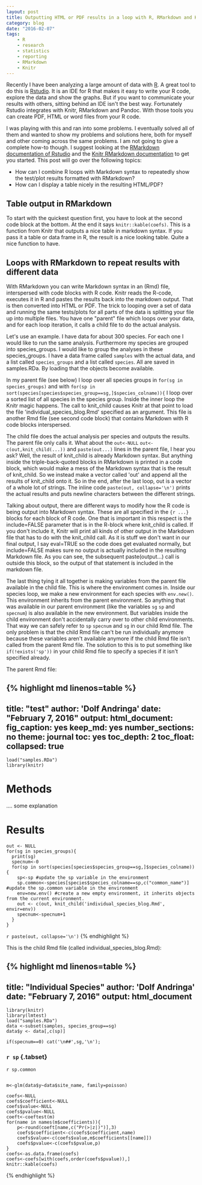 ```yaml
---
layout: post
title: Outputting HTML or PDF results in a loop with R, RMarkdown and Knitr
category: blog
date: "2016-02-07"
tags: 
    - R
    - research
    - statistics
    - reporting
    - RMarkdown
    - Knitr
---
```


Recently I have been analyzing a large amount of data with [R](https://www.r-project.org/). A great tool to do this is [Rstudio](https://www.rstudio.com). It is an IDE for R that makes it easy to write your R code, explore the data and show the graphs. But if you want to communicate your results with others, sitting behind an IDE isn't the best way. Fortunately Rstudio integrates with Knitr, RMarkdown and Pandoc. With those tools you can create PDF, HTML or word files from your R code.

I was playing with this and ran into some problems. I eventually solved all of them and wanted to show my problems and solutions here, both for myself and other coming across the same problems. I am not going to give a complete how-to though. I suggest looking at the [RMarkdown documentation of Rstudio](http://rmarkdown.rstudio.com/) and the [Knitr RMarkdown documentation](http://kbroman.org/knitr_knutshell/pages/Rmarkdown.html) to get you started. This post will go over the following topics:

- How can I combine R loops with Markdown syntax to repeatedly show the test/plot results formatted with RMarkdown?
- How can I display a table nicely in the resulting HTML/PDF?


## Table output in RMarkdown

To start with the quickest question first, you have to look at the second code block at the bottom. At the end it says `knitr::kable(coefs)`. This is a function from Knitr that outputs a nice table in markdown syntax. If you pass it a table or data frame in R, the result is a nice looking table. Quite a nice function to have.

## Loops with RMarkdown to repeat results with different data

With RMarkdown you can write Markdown syntax in an (Rmd) file, interspersed with code blocks with R code. Knitr reads the R-code, executes it in R and pastes the results back into the markdown output. That is then converted into HTML or PDF. 
The trick to looping over a set of data and running the same tests/plots for all parts of the data is splitting your file up into multiple files.
You have one "parent" file which loops over your data, and for each loop iteration, it calls a child file to do the actual analysis.

Let's use an example. I have data for about 300 species. For each one I would like to run the same analysis. Furthermore my species are grouped into species_groups. I would like to group the analyses in these species_groups.
I have a data frame called `samples` with the actual data, and a list called `species_groups` and a list called `species`. All are saved in samples.RDa. By loading that the objects become available. 

In my parent file (see below) I loop over all species groups in `for(sg in species_groups)` and with `for(sp in sort(species[species$species_group==sg,]$species_colname)){` I loop over a sorted list of all species in the species group. Inside the inner loop the Knitr magic happens. The call to knit_child causes Knitr at that point to load the file 'individual_species_blog.Rmd' specified as an argument. This file is another Rmd file (see second code block) that contains Markdown with R code blocks interspersed.

The child file does the actual analysis per species and outputs the results. The parent file only calls it.
What about the `out<-NULL` `out<-c(out,knit_child(...))` and `paste(out...)` lines in the parent file, I hear you ask? Well, the result of knit_child is already Markdown syntax. But anything inside the triple-back-quoted blocks in RMarkdown is printed in a code block, which would make a mess of the Markdown syntax that is the result of knit_child. So we instead make a vector called 'out' and append all the results of knit_child onto it. So in the end, after the last loop, out is a vector of a whole lot of strings. The inline code `paste(out, collapse='\n')` prints the actual results and puts newline characters between the different strings.

Talking about output, there are different ways to modify how the R code is being output into Markdown syntax. These are all specified in the `{r ...}` blocks for each block of R code. One that is important in this respect is the include=FALSE parameter that is in the R-block where knit_child is called. If you don't include it, Knitr will print all kinds of other output in the Markdown file that has to do with the knit_child call. As it is stuff we don't want in our final output, I say eval=TRUE so the code does get evaluated normally, but include=FALSE makes sure no output is actually included in the resulting Markdown file. As you can see, the subsequent paste(output...) call is outside this block, so the output of that statement ís included in the markdown file.

The last thing tying it all together is making variables from the parent file available in the child file. This is where the environment comes in. Inside our species loop, we make a new environment for each species with `env.new()`. This environment inherits from the parent environment. So anything that was available in our parent environment (like the variables `sg` `sp`  and `specnum`) is also available in the new environment. But variables inside the child environment don't accidentally carry over to other child environments. That way we can safely refer to `sp` `specnum` and `sg` in our child Rmd file. The only problem is that the child Rmd file can't be run individually anymore because these variables aren't available anymore if the child Rmd file isn't called from the parent Rmd file. The solution to this is to put something like `if(!exists('sp'))` in your child Rmd file to specify a species if it isn't specified already.


The parent Rmd file:

{% highlight md linenos=table %}
---
title: "test"
author: 'Dolf Andringa'
date: "February 7, 2016"
output:
  html_document:
    fig_caption: yes
    keep_md: yes
    number_sections: no
    theme: journal
    toc: yes
    toc_depth: 2
    toc_float:
      collapsed: true
---
```{r getdata, results=FALSE, eval=TRUE, echo=FALSE, message=FALSE, warning=FALSE}
load("samples.RDa")
library(knitr)
```
# Methods

.... some explanation

# Results
```{r echo=FALSE, eval=TRUE, include=FALSE}
out <- NULL
for(sg in species_groups){
  print(sg)
  specnum<-0
  for(sp in sort(species[species$species_group==sg,]$species_colname)){
    sp<-sp #update the sp variable in the environment
    sp.common<-species[species$species_colname==sp,c("common_name")] #update the sp.common variable in the environment
    env=new.env() #create a new empty environment, it inherits objects from the current environment.
    out <- c(out, knit_child('individual_species_blog.Rmd', envir=env))
    specnum<-specnum+1
  } 
}
```
`r paste(out, collapse='\n')`
{% endhighlight %}

This is the child Rmd file (called individual_species_blog.Rmd):

{% highlight md linenos=table %}
---
title: "Individual Species"
author: 'Dolf Andringa'
date: "February 7, 2016"
output: html_document
---
```{r echo=FALSE, eval=TRUE, include=FALSE}
library(knitr)
library(lmtest)
load("samples.RDa")
data <-subset(samples, species_group==sg)
data$y <- data[,c(sp)]
```

```{r eval='TRUE', echo=FALSE, results='asis'}
if(specnum==0) cat('\n##',sg,'\n');
```

### `r sp` {.tabset}
`r sp.common`

```{r eval=TRUE, echo=FALSE}

m<-glm(data$y~data$site_name, family=poisson)

coefs<-NULL
coefs$coefficient<-NULL
coefs$value<-NULL
coefs$pvalue<-NULL
coeft<-coeftest(m)
for(name in names(m$coefficients)){
    p<-round(coeft[name,c("Pr(>|z|)")],3)
    coefs$coefficient<-c(coefs$coefficient,name)
    coefs$value<-c(coefs$value,m$coefficients[[name]])
    coefs$pvalue<-c(coefs$pvalue,p)
}
coefs<-as.data.frame(coefs)
coefs<-coefs[with(coefs,order(coefs$pvalue)),]
knitr::kable(coefs)
```
{% endhighlight %}
